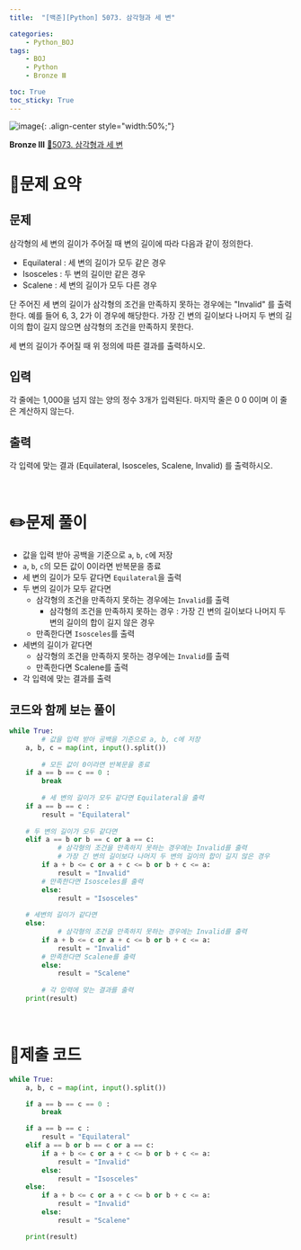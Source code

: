 ```yaml
---
title:  "[백준][Python] 5073. 삼각형과 세 변" 

categories: 
    - Python_BOJ
tags: 
    - BOJ
    - Python
    - Bronze Ⅲ

toc: True
toc_sticky: True
---
```

![image](https://github.com/user-attachments/assets/32319fe8-99e9-4031-b5d1-9f1909b510dc){: .align-center style="width:50%;"}

**Bronze Ⅲ** 
[🔗5073. 삼각형과 세 변](https://www.acmicpc.net/problem/5073)

# 📝문제 요약
## 문제

삼각형의 세 변의 길이가 주어질 때 변의 길이에 따라 다음과 같이 정의한다.

- Equilateral : 세 변의 길이가 모두 같은 경우
- Isosceles : 두 변의 길이만 같은 경우
- Scalene : 세 변의 길이가 모두 다른 경우

단 주어진 세 변의 길이가 삼각형의 조건을 만족하지 못하는 경우에는 "Invalid" 를 출력한다. 예를 들어 6, 3, 2가 이 경우에 해당한다. 가장 긴 변의 길이보다 나머지 두 변의 길이의 합이 길지 않으면 삼각형의 조건을 만족하지 못한다.

세 변의 길이가 주어질 때 위 정의에 따른 결과를 출력하시오.

## 입력

각 줄에는 1,000을 넘지 않는 양의 정수 3개가 입력된다. 마지막 줄은 0 0 0이며 이 줄은 계산하지 않는다.

## 출력

각 입력에 맞는 결과 (Equilateral, Isosceles, Scalene, Invalid) 를 출력하시오.


<br>

# ✏️문제 풀이
- 값을 입력 받아 공백을 기준으로 `a`, `b`, `c`에 저장
- `a`, `b`, `c`의 모든 값이 0이라면 반복문을 종료
- 세 변의 길이가 모두 같다면 `Equilateral`을 출력
- 두 변의 길이가 모두 같다면
    - 삼각형의 조건을 만족하지 못하는 경우에는 `Invalid`를 출력
        - 삼각형의 조건을 만족하지 못하는 경우 : 가장 긴 변의 길이보다 나머지 두 변의 길이의 합이 길지 않은 경우
    - 만족한다면 `Isosceles`를 출력
- 세변의 길이가 같다면
    - 삼각형의 조건을 만족하지 못하는 경우에는 `Invalid`를 출력
    - 만족한다면 Scalene를 출력
- 각 입력에 맞는 결과를 출력

## 코드와 함께 보는 풀이

```python
while True:
		# 값을 입력 받아 공백을 기준으로 a, b, c에 저장
    a, b, c = map(int, input().split())
		
		# 모든 값이 0이라면 반복문을 종료
    if a == b == c == 0 :
        break
		
		# 세 변의 길이가 모두 같다면 Equilateral을 출력
    if a == b == c :
        result = "Equilateral"
    
    # 두 변의 길이가 모두 같다면 
    elif a == b or b == c or a == c:
		    # 삼각형의 조건을 만족하지 못하는 경우에는 Invalid를 출력
		    # 가장 긴 변의 길이보다 나머지 두 변의 길이의 합이 길지 않은 경우
        if a + b <= c or a + c <= b or b + c <= a:
            result = "Invalid"
        # 만족한다면 Isosceles를 출력
        else:
            result = "Isosceles"
    
    # 세변의 길이가 같다면
    else:
		    # 삼각형의 조건을 만족하지 못하는 경우에는 Invalid를 출력
        if a + b <= c or a + c <= b or b + c <= a:
            result = "Invalid"
        # 만족한다면 Scalene를 출력
        else:
            result = "Scalene"
		
		# 각 입력에 맞는 결과를 출력
    print(result)
```

<br>

# 💯제출 코드
```python
while True:
    a, b, c = map(int, input().split())

    if a == b == c == 0 :
        break

    if a == b == c :
        result = "Equilateral"
    elif a == b or b == c or a == c:
        if a + b <= c or a + c <= b or b + c <= a:
            result = "Invalid"
        else:
            result = "Isosceles"
    else:
        if a + b <= c or a + c <= b or b + c <= a:
            result = "Invalid"
        else:
            result = "Scalene"

    print(result)
```